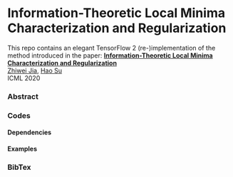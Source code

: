 # Information-Theoretic Local Minima Characterization and Regularization

This repo contains an elegant TensorFlow 2 (re-)implementation of the method introduced in the paper:
[**Information-Theoretic Local Minima Characterization and Regularization**](https://arxiv.org/pdf/1911.08192.pdf)  
[Zhiwei Jia](https://zjia.eng.ucsd.edu), [Hao Su](https://cseweb.ucsd.edu/~haosu/)  
ICML 2020

### Abstract

### Codes
#### Dependencies
#### Examples
### BibTex
